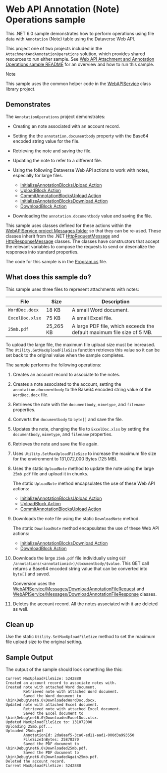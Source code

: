 ﻿# Web API Annotation (Note) Operations sample

This .NET 6.0 sample demonstrates how to perform operations using file data with `Annotation` (Note) table using the Dataverse Web API.

This project one of two projects included in the `AttachmentAndAnnotationOperations` solution, which provides shared resources to run either sample. See [Web API Attachment and Annotation Operations sample README](https://github.com/microsoft/PowerApps-Samples/blob/master/dataverse/webapi/CSharp-NETx/AttachmentAndAnnotationOperations/README.md) for an overview and how to run this sample.

> [!NOTE] 
> This sample uses the common helper code in the [WebAPIService](https://github.com/microsoft/PowerApps-Samples/tree/master/dataverse/webapi/CSharp-NETx/WebAPIService) class library project.

## Demonstrates

The `AnnotationOperations` project demonstrates:

- Creating an note associated with an account record.
- Setting the the `annotation.documentbody` property with the Base64 encoded string value for the file.
- Retrieving the note and saving the file.
- Updating the note to refer to a different file.
- Using the following Dataverse Web API actions to work with notes, especially for large files.

  - [InitializeAnnotationBlocksUpload Action](https://learn.microsoft.com/power-apps/developer/data-platform/webapi/reference/initializeannotationblocksupload)
  - [UploadBlock Action](https://learn.microsoft.com/power-apps/developer/data-platform/webapi/reference/uploadblock)
  - [CommitAnnotationBlocksUpload Action](https://learn.microsoft.com/power-apps/developer/data-platform/webapi/reference/commitannotationblocksupload)
  - [InitializeAnnotationBlocksDownload Action](https://learn.microsoft.com/power-apps/developer/data-platform/webapi/reference/initializeannotationblocksdownload)
  - [DownloadBlock Action](https://learn.microsoft.com/power-apps/developer/data-platform/webapi/reference/downloadblock)

- Downloading the `annotation.documentbody` value and saving the file.

This sample uses classes defined for these actions within the [WebAPIService project Messages folder](https://github.com/microsoft/PowerApps-Samples/tree/master/dataverse/webapi/CSharp-NETx/WebAPIService/Messages) so that they can be re-used. These classes inherit from the .NET [HttpRequestMessage](https://learn.microsoft.com/dotnet/api/system.net.http.httprequestmessage?view=net-6.0) and [HttpResponseMessage](https://learn.microsoft.com/dotnet/api/system.net.http.httpresponsemessage?view=net-6.0) classes. The classes have constructors that accept the relevant variables to compose the requests to send or deserialize the responses into standard properties.

The code for this sample is in the [Program.cs](https://github.com/microsoft/PowerApps-Samples/blob/master/dataverse/webapi/CSharp-NETx/AttachmentAndAnnotationOperations/AnnotationOperations/Program.cs) file.

## What does this sample do?

This sample uses three files to represent attachments with notes:

| File | Size | Description |
|------|------|-------------|
| `WordDoc.docx` | 18 KB | A small Word document. |
| `ExcelDoc.xlsx` | 75 KB | A small Excel file. |
| `25mb.pdf` | 25,265 KB | A large PDF file, which exceeds the default maximum file size of 5 MB. |

To upload the large file, the maximum file upload size must be increased. The `Utility.GetMaxUploadFileSize` function retrieves this value so it can be set back to the original value when the sample completes.

The sample performs the following operations:

1. Creates an account record to associate to the notes.
1. Creates a note associated to the account, setting the `annotation.documentbody` to the Base64 encoded string value of the `WordDoc.docx` file.
1. Retrieves the note with the `documentbody`, `mimetype`, and `filename` properties.
1. Converts the `documentbody` to `byte[]` and save the file.
1. Updates the note, changing the file to `ExcelDoc.xlsx` by setting the `documentbody`, `mimetype`, and `filename` properties.
1. Retrieves the note and save the file again.
1. Uses `Utility.SetMaxUploadFileSize` to increase the maximum file size for the environment to 131,072,000 Bytes (125 MB).
1. Uses the static `UploadNote` method to update the note using the large `25mb.pdf` file and upload it in chunks.

   The static `UploadNote` method encapsulates the use of these Web API actions:

   - [InitializeAnnotationBlocksUpload Action](https://learn.microsoft.com/power-apps/developer/data-platform/webapi/reference/initializeannotationblocksupload)
   - [UploadBlock Action](https://learn.microsoft.com/power-apps/developer/data-platform/webapi/reference/uploadblock)
   - [CommitAnnotationBlocksUpload Action](https://learn.microsoft.com/power-apps/developer/data-platform/webapi/reference/CommitAnnotationBlocksUpload)

1. Downloads the note file using the static `DownloadNote` method.

   The static `DownloadNote` method encapsulates the use of these Web API actions:

   - [InitializeAnnotationBlocksDownload Action](https://learn.microsoft.com/power-apps/developer/data-platform/webapi/reference/initializeannotationblocksdownload)
   - [DownloadBlock Action](https://learn.microsoft.com/power-apps/developer/data-platform/webapi/reference/downloadblock)

1. Downloads the large `25mb.pdf` file individually using `GET /annotations(<annotationid>)/documentbody/$value`. This GET call returns a Base64 encoded string value that can be converted into `byte[]` and saved.

   Conversion uses the [WebAPIService/Messages/DownloadAnnotationFileRequest](https://github.com/microsoft/PowerApps-Samples/tree/master/dataverse/webapi/CSharp-NETx/WebAPIService/Messages/DownloadAnnotationFileRequest.cs) and [WebAPIService/Messages/DownloadAnnotationFileResponse](https://github.com/microsoft/PowerApps-Samples/tree/master/dataverse/webapi/CSharp-NETx/WebAPIService/Messages/DownloadAnnotationFileResponse.cs) classes.

1. Deletes the account record. All the notes associated with it are deleted as well.

## Clean up

Use the static `Utility.SetMaxUploadFileSize` method to set the maximum file upload size to the original setting.

## Sample Output

The output of the sample should look something like this:

```
Current MaxUploadFileSize: 5242880
Created an account record to associate notes with.
Created note with attached Word document.
        Retrieved note with attached Word document.
        Saved the Word document to \bin\Debug\net6.0\DownloadedWordDoc.docx.
Updated note with attached Excel document.
        Retrieved note with attached Excel document.
        Saved the Excel document to \bin\Debug\net6.0\DownloadedExcelDoc.xlsx.
Updated MaxUploadFileSize to: 131072000
Uploading 25mb.pdf...
Uploaded 25mb.pdf
        AnnotationId: 2da8aaf5-3ca0-ed11-aad1-000d3a993550
        FileSizeInBytes: 25870370
        Saved the PDF document to \bin\Debug\net6.0\Downloaded25mb.pdf.
        Saved the PDF document to \bin\Debug\net6.0\DownloadedAgain25mb.pdf.
Deleted the account record.
Current MaxUploadFileSize: 5242880
```
